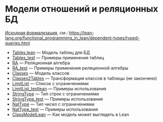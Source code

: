 # Модели отношений и реляционных БД

[Исходная формализация](SQL_orig.lean), см.: https://lean-lang.org/functional_programming_in_lean/dependent-types/typed-queries.html


+ [Tables.lean](Tables.lean) — Модель таблиц для БД
+ [Tables_test](Tables_test.lean) — Примеры применения таблиц
+ [RA](RA.lean) — Реляционная алгебра
+ [RA_test](RA_test.lean) — Примеры применения реляционной алгебры
+ [Classes](Classes.lean) — Модель классов
+ [Classes2Tables](Classes2Tables.lean) — Трансформация классов в
таблицы (не закончено) 
+ [LimitList](LimitList.lean) — Список с ограничениями
+ [LimitList_testlean](LimitList_test.lean) — Примеры использования
+ [StringType](StringType.lean) — Тип строк с ограничениями
+ [StringType_test](StringType_test.lean) — Примеры использования
+ [NatType](NatType.lean) — Тип чисел с ограничениями
+ [NatType_test](NatType_test.lean) — Примеры использования
+ [ClassModelLean](ClassModelLean.lean) — Как модель может выглядеть в Lean
